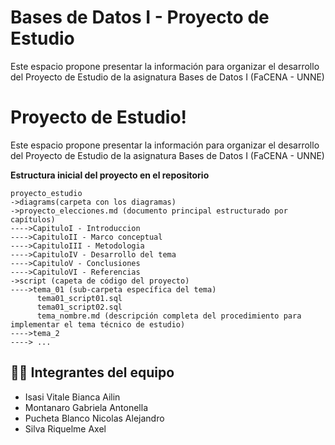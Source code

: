 # Bases de Datos I - Proyecto de Estudio
Este espacio propone presentar la información para organizar el desarrollo del Proyecto de Estudio de la asignatura Bases de Datos I (FaCENA - UNNE)


# Proyecto de Estudio!

Este espacio propone presentar la información para organizar el desarrollo del Proyecto de Estudio de la asignatura Bases de Datos I (FaCENA - UNNE)


**Estructura inicial del proyecto en el repositorio**

    proyecto_estudio
    ->diagrams(carpeta con los diagramas)
    ->proyecto_elecciones.md (documento principal estructurado por capítulos)
	---->CapituloI - Introduccion
	---->CapituloII - Marco conceptual
	---->CapituloIII - Metodologia
	---->CapituloIV - Desarrollo del tema
	---->CapituloV - Conclusiones
	---->CapituloVI - Referencias
	->script (capeta de código del proyecto)
	---->tema_01 (sub-carpeta específica del tema)
		  tema01_script01.sql
		  tema01_script02.sql
		  tema_nombre.md (descripción completa del procedimiento para implementar el tema técnico de estudio)
	---->tema_2
	----> ...

## 👩‍💻 Integrantes del equipo

- Isasi Vitale Bianca Ailin 
- Montanaro Gabriela Antonella
- Pucheta Blanco Nicolas Alejandro
- Silva Riquelme Axel
